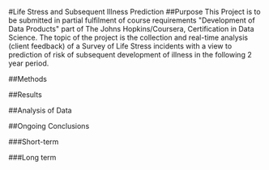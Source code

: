 #Life Stress and Subsequent Illness Prediction
##Purpose
This Project is to be submitted in partial fulfilment of course requirements "Development of Data Products" part of The Johns Hopkins/Coursera, Certification in Data Science.
The topic of the project is the collection and real-time analysis (client feedback) of a Survey of Life Stress incidents with a view to prediction of risk of subsequent development of illness in the following 2 year period.
  
##Methods
  
##Results
  
##Analysis of Data
  
##Ongoing Conclusions
  
###Short-term
  
###Long term
  